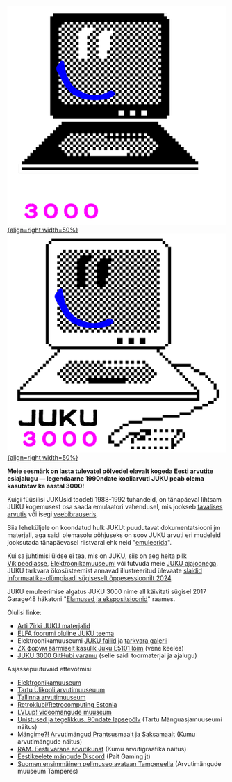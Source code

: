 [![Juku3000](images/juku3000_ruut_valge.svg#only-dark){align=right width=50%}](https://infoaed.ee/juku/)
[![Juku3000](images/juku3000_ruut_must.svg#only-light){align=right width=50%}](https://infoaed.ee/juku/)

**Meie eesmärk on lasta tulevatel põlvedel elavalt kogeda Eesti arvutite esiajalugu — legendaarne 1990ndate kooliarvuti JUKU peab olema kasutatav ka aastal 3000!**

Kuigi füüsilisi JUKUsid toodeti 1988-1992 tuhandeid, on tänapäeval lihtsam JUKU kogemusest osa saada emulaatori vahendusel, mis jookseb [tavalises arvutis](mame-käivitamine.md) või isegi [veebibrauseris](https://infoaed.ee/juku/).

Siia leheküljele on koondatud hulk JUKUt puudutavat dokumentatsiooni jm materjali, aga saidi olemasolu põhjuseks on soov JUKU arvuti eri mudeleid jooksutada tänapäevasel riistvaral ehk neid "[emuleerida](https://et.wikipedia.org/wiki/Emulaator)".

Kui sa juhtimisi üldse ei tea, mis on JUKU, siis on aeg heita pilk [Vikipeediasse](https://et.wikipedia.org/wiki/Juku_(arvuti)), [Elektroonikamuuseumi](https://elektroonikamuuseum.ee/juku_arvuti_lugu.html) või tutvuda meie [JUKU ajajoonega](ajajoon.md). JUKU tarkvara ökosüsteemist annavad illustreeritud ülevaate [slaidid informaatika-olümpiaadi sügiseselt õppesessioonilt 2024](https://p6drad-teel.net/~p6der/juku-hingeelu_2024_videota.pdf).

JUKU emuleerimise algatus JUKU 3000 nime all käivitati sügisel 2017 Garage48 häkatoni "[Elamused ja ekspositsioonid](https://garage48.org/blog/garage48-elamused-ja-ekspositsioonid-toi-tahed-taevast-raputas-ja-pani-nostalgitsema-voitja-on-ta)" raames.

Olulisi linke:

* [Arti Zirki JUKU materjalid](https://arti.ee/juku/)
* [ELFA foorumi oluline JUKU teema](https://www.elfafoorum.eu/forum/tehnikafoorumid/tark-ja-riistvara-foorum/64851-)
* Elektroonikamuuseumi [JUKU failid](https://elektroonikamuuseum.ee/failid/juku/) ja [tarkvara galerii](https://elektroonikamuuseum.ee/juku_arvuti_tarkvara.html)
* [ZX форум äärmiselt kasulik Juku E5101 lõim](https://zx-pk.ru/threads/27298-juku-e5101.html) (vene keeles)
* [JUKU 3000 GitHubi varamu](https://github.com/infoaed/juku3000) (selle saidi toormaterjal ja ajalugu)

Asjassepuutuvaid ettevõtmisi:

* [Elektroonikamuuseum](https://elektroonikamuuseum.ee/)
* [Tartu Ülikooli arvutimuuseuum](http://arvutimuuseum.ut.ee/)
* [Tallinna arvutimuuseum](http://arvutimuuseum.ee/)
* [Retroklubi/Retrocomputing Estonia](http://pushspace.com/)
* [LVLup! videomängude muuseum](https://www.rara.ee/meist/asukohad/#lvlup-videomangude-muuseum)
* [Unistused ja tegelikkus. 90ndate lapsepõlv](https://web.archive.org/web/20180204224850/https://www.mm.ee/naitused/naitus-unistused-ja-tegelikkus-90ndate-lapsepolv) (Tartu Mänguasjamuuseumi näitus)
* [Mängime?! Arvutimängud Prantsusmaalt ja Saksamaalt](https://web.archive.org/web/20170825094230/https://kumu.ekm.ee/arhiiv/naitused-2013/mangime-arvutimangud-prantsusmaalt-ja-saksamaalt/) (Kumu arvutimängude näitus)
* [RAM. Eesti varane arvutikunst](https://kumu.ekm.ee/syndmus/ram-eesti-varane-arvutikunst/) (Kumu arvutigraafika näitus)
* [Eestikeelete mängude Discord](https://discord.gg/nQvCGeNPhr) (Pait Gaming jt)
* [Suomen ensimmäinen pelimuseo avataan Tampereella](https://yle.fi/uutiset/3-9354287) (Arvutimängude muuseum Tamperes)
